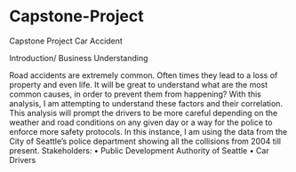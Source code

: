# Capstone-Project
Capstone Project Car Accident


Introduction/ Business Understanding

Road accidents are extremely common. Often times they lead to a loss of property and even life. It will be great to understand what are the most common causes, in order to prevent them from happening? With this analysis, I am attempting to understand these factors and their correlation. This analysis will prompt the drivers to be more careful depending on the weather and road conditions on any given day or a way for the police to enforce more safety protocols. In this instance, I am using the data from the City of Seattle’s police department showing all the collisions from 2004 till present.
Stakeholders:
•	Public Development Authority of Seattle
•	Car Drivers

